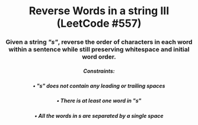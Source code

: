 <div align = "center">

# Reverse Words in a string III (LeetCode #557)

</div>

<div align = "center">

<h3>Given a string <em>"s"</em>, reverse the order of characters in each word within a sentence while still preserving whitespace and initial word order.</h3>

<h5>Constraints:</h5>
<h5>•&nbsp;<em>"s"</em> does not contain any leading or trailing spaces</h5>

<h5>•&nbsp;There is at least one word in <em>"s"</em></h5>

<h5>•&nbsp;All the words in <em>s</em> are separated by a single space</h5>

</div>
